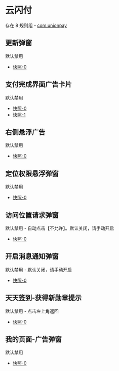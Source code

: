 # 云闪付

存在 8 规则组 - [com.unionpay](/src/apps/com.unionpay.ts)

## 更新弹窗

默认禁用

- [快照-0](https://i.gkd.li/import/12727278)

## 支付完成界面广告卡片

默认禁用

- [快照-0](https://i.gkd.li/import/13070564)
- [快照-1](https://i.gkd.li/import/13070974)

## 右侧悬浮广告

默认禁用

- [快照-0](https://i.gkd.li/import/12695699)

## 定位权限悬浮弹窗

默认禁用

- [快照-0](https://i.gkd.li/import/13634882)

## 访问位置请求弹窗

默认禁用 - 自动点击【不允许】。默认关闭，请手动开启

- [快照-0](https://i.gkd.li/import/12695773)

## 开启消息通知弹窗

默认禁用 - 默认关闭，请手动开启

- [快照-0](https://i.gkd.li/import/12695736)

## 天天签到-获得新勋章提示

默认禁用 - 点击左上角返回

- [快照-0](https://i.gkd.li/import/13440341)

## 我的页面-广告弹窗

默认禁用

- [快照-0](https://i.gkd.li/import/13440341)
